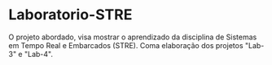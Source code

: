 # Laboratorio-STRE
O projeto abordado, visa mostrar o aprendizado da disciplina de Sistemas em Tempo Real e Embarcados (STRE). Coma elaboração dos projetos "Lab-3" e "Lab-4".
